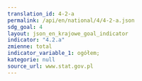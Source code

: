 ```yaml
---
translation_id: 4-2-a
permalink: /api/en/national/4/4-2-a.json
sdg_goal: 4
layout: json_en_krajowe_goal_indicator
indicator: "4.2.a"
zmienne: total
indicator_variable_1: ogółem;
kategorie: null
source_url: www.stat.gov.pl
---
```

